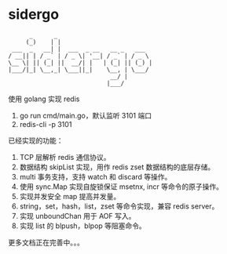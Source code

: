 # sidergo

```
      _      _
     (_)    | |
 ___  _   __| |  ___  _ __   __ _   ___
/ __|| | / _` | / _ \| '__| / _` | / _ \
\__ \| || (_| ||  __/| |   | (_| || (_) |
|___/|_| \__,_| \___||_|    \__, | \___/
                             __/ |
                            |___/

```

使用 golang 实现 redis 

1. go run cmd/main.go，默认监听 3101 端口
2. redis-cli -p 3101


已经实现的功能：
1. TCP 层解析 redis 通信协议。
2. 数据结构 skipList 实现，用作 redis zset 数据结构的底层存储。
3. multi 事务支持，支持 watch 和 discard 等操作。
4. 使用 sync.Map 实现自旋锁保证 msetnx, incr 等命令的原子操作。
5. 实现并发安全 map 提高并发量。
6. string，set，hash，list，zset 等命令实现，兼容 redis server。
7. 实现 unboundChan 用于 AOF 写入。
8. 实现 list 的 blpush，blpop 等阻塞命令。

更多文档正在完善中。。。

